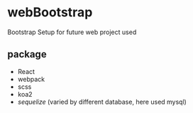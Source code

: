 # webBootstrap
Bootstrap Setup for future web project used

## package
* React
* webpack
* scss
* koa2
* *sequelize* (varied by different database, here used mysql)
